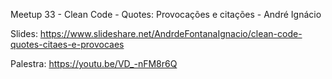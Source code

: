 
Meetup 33 - Clean Code - Quotes: Provocações e citações - André Ignácio

Slides:  https://www.slideshare.net/AndrdeFontanaIgnacio/clean-code-quotes-citaes-e-provocaes

Palestra:  https://youtu.be/VD_-nFM8r6Q